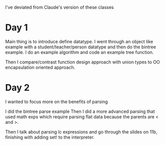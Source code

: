 I've deviated from Claude's version of these classes

# Day 1

Main thing is to introduce define datatype.  I went through an object like example with a student/teacher/person datatype and then do the bintree example.  I do an example algorithm and code an example tree function.

Then I compare/contrast function design approach with union types to OO encapsulation oriented approach.

# Day 2

I wanted to focus more on the benefits of parsing

I did the bintree parse example Then I did a more advanced parsing
that used math exps which require parsing flat data because the
parents are < and >.

Then I talk about parsing lc expressions and go through the slides on
11b, finishing with adding set! to the interpreter.
